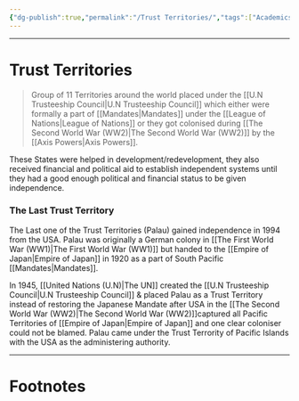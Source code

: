 ```yaml
---
{"dg-publish":true,"permalink":"/Trust Territories/","tags":["Academics","politics"]}
---
```



---
# Trust Territories
> Group of 11 Territories around the world placed under the [[U.N Trusteeship Council\|U.N Trusteeship Council]] which either were formally a part of [[Mandates\|Mandates]] under the [[League of Nations\|League of Nations]] or they got colonised during [[The Second World War (WW2)\|The Second World War (WW2)]] by the [[Axis Powers\|Axis Powers]].

These States were helped in development/redevelopment, they also received financial and political aid to establish independent systems until they had a good enough political and financial status to be given independence.

### The Last Trust Territory
The Last one of the Trust Territories (Palau) gained independence in 1994 from the USA.
Palau was originally a German colony in [[The First World War (WW1)\|The First World War (WW1)]] but handed to the [[Empire of Japan\|Empire of Japan]] in 1920 as a part of South Pacific [[Mandates\|Mandates]]. 

In 1945, [[United Nations (U.N)\|The UN]] created the [[U.N Trusteeship Council\|U.N Trusteeship Council]] & placed Palau as a Trust Territory instead of restoring the Japanese Mandate after USA in the [[The Second World War (WW2)\|The Second World War (WW2)]]captured all Pacific Territories of [[Empire of Japan\|Empire of Japan]] and one clear coloniser could not be blamed. Palau came under the Trust Terrority of Pacific Islands with the USA as the administering authority.

---
# Footnotes